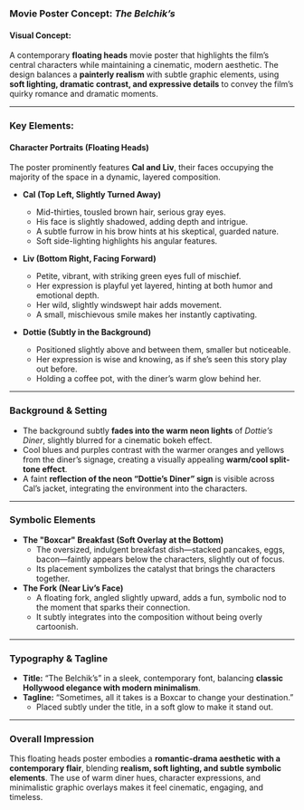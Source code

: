
### **Movie Poster Concept: _The Belchik’s_**

#### **Visual Concept:**

A contemporary **floating heads** movie poster that highlights the film’s central characters while maintaining a cinematic, modern aesthetic. The design balances a **painterly realism** with subtle graphic elements, using **soft lighting, dramatic contrast, and expressive details** to convey the film’s quirky romance and dramatic moments.

---

### **Key Elements:**

#### **Character Portraits (Floating Heads)**

The poster prominently features **Cal and Liv**, their faces occupying the majority of the space in a dynamic, layered composition.

- **Cal (Top Left, Slightly Turned Away)**
    
    - Mid-thirties, tousled brown hair, serious gray eyes.
    - His face is slightly shadowed, adding depth and intrigue.
    - A subtle furrow in his brow hints at his skeptical, guarded nature.
    - Soft side-lighting highlights his angular features.
- **Liv (Bottom Right, Facing Forward)**
    
    - Petite, vibrant, with striking green eyes full of mischief.
    - Her expression is playful yet layered, hinting at both humor and emotional depth.
    - Her wild, slightly windswept hair adds movement.
    - A small, mischievous smile makes her instantly captivating.
- **Dottie (Subtly in the Background)**
    
    - Positioned slightly above and between them, smaller but noticeable.
    - Her expression is wise and knowing, as if she’s seen this story play out before.
    - Holding a coffee pot, with the diner’s warm glow behind her.

---

### **Background & Setting**

- The background subtly **fades into the warm neon lights** of _Dottie’s Diner_, slightly blurred for a cinematic bokeh effect.
- Cool blues and purples contrast with the warmer oranges and yellows from the diner’s signage, creating a visually appealing **warm/cool split-tone effect**.
- A faint **reflection of the neon “Dottie’s Diner” sign** is visible across Cal’s jacket, integrating the environment into the characters.

---

### **Symbolic Elements**

- **The "Boxcar" Breakfast (Soft Overlay at the Bottom)**
    - The oversized, indulgent breakfast dish—stacked pancakes, eggs, bacon—faintly appears below the characters, slightly out of focus.
    - Its placement symbolizes the catalyst that brings the characters together.
- **The Fork (Near Liv’s Face)**
    - A floating fork, angled slightly upward, adds a fun, symbolic nod to the moment that sparks their connection.
    - It subtly integrates into the composition without being overly cartoonish.

---

### **Typography & Tagline**

- **Title:** “The Belchik’s” in a sleek, contemporary font, balancing **classic Hollywood elegance with modern minimalism**.
- **Tagline:** “Sometimes, all it takes is a Boxcar to change your destination.”
    - Placed subtly under the title, in a soft glow to make it stand out.

---

### **Overall Impression**

This floating heads poster embodies a **romantic-drama aesthetic with a contemporary flair**, blending **realism, soft lighting, and subtle symbolic elements**. The use of warm diner hues, character expressions, and minimalistic graphic overlays makes it feel cinematic, engaging, and timeless.